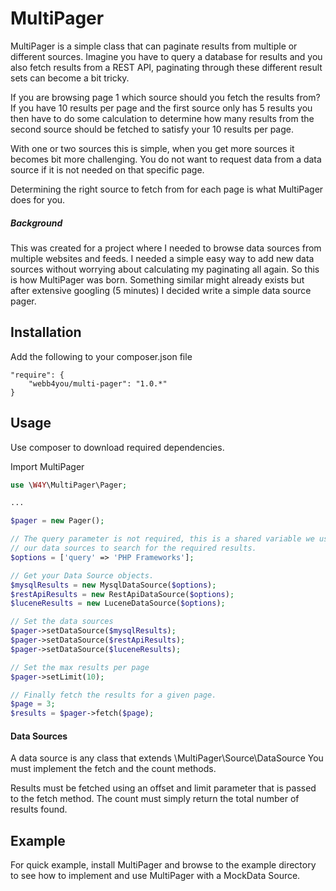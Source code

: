 MultiPager
===========

MultiPager is a simple class that can paginate results from multiple or different sources.
Imagine you have to query a database for results and you also fetch results from a REST API, paginating through
these different result sets can become a bit tricky.

If you are browsing page 1 which source should you fetch the results from?
If you have 10 results per page and the first source only has 5 results you then have to do some
calculation to determine how many results from the second source should be fetched to satisfy your 10
results per page.

With one or two sources this is simple, when you get more sources it becomes bit more challenging.
You do not want to request data from a data source if it is not needed on that specific page.

Determining the right source to fetch from for each page is what MultiPager does for you.

##### Background
This was created for a project where I needed to browse data sources from multiple websites and feeds.
I needed a simple easy way to add new data sources without worrying about calculating my paginating all again.
So this is how MultiPager was born. Something similar might already exists but after extensive googling (5 minutes) I
decided write a simple data source pager.

Installation
------------
Add the following to your composer.json file

	"require": {
		"webb4you/multi-pager": "1.0.*"
	}

Usage
-----

Use composer to download required dependencies.

Import MultiPager

```php
use \W4Y\MultiPager\Pager;

...

$pager = new Pager();

// The query parameter is not required, this is a shared variable we use in
// our data sources to search for the required results.
$options = ['query' => 'PHP Frameworks'];

// Get your Data Source objects.
$mysqlResults = new MysqlDataSource($options);
$restApiResults = new RestApiDataSource($options);
$luceneResults = new LuceneDataSource($options);

// Set the data sources
$pager->setDataSource($mysqlResults);
$pager->setDataSource($restApiResults);
$pager->setDataSource($luceneResults);

// Set the max results per page
$pager->setLimit(10);

// Finally fetch the results for a given page.
$page = 3;
$results = $pager->fetch($page);
```

#### Data Sources

A data source is any class that extends \MultiPager\Source\DataSource
You must implement the fetch and the count methods.

Results must be fetched using an offset and limit parameter that is passed to the fetch method.
The count must simply return the total number of results found.

Example
-----

For quick example, install MultiPager and browse to the example directory to see how to implement and use MultiPager
with a MockData Source.

